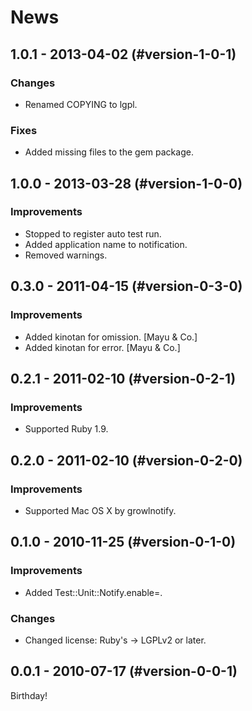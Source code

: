 # News

## 1.0.1 - 2013-04-02 (#version-1-0-1)

### Changes

* Renamed COPYING to lgpl.

### Fixes

* Added missing files to the gem package.

## 1.0.0 - 2013-03-28 (#version-1-0-0)

### Improvements

* Stopped to register auto test run.
* Added application name to notification.
* Removed warnings.

## 0.3.0 - 2011-04-15 (#version-0-3-0)

### Improvements

* Added kinotan for omission. [Mayu & Co.]
* Added kinotan for error. [Mayu & Co.]

## 0.2.1 - 2011-02-10 (#version-0-2-1)

### Improvements

* Supported Ruby 1.9.

## 0.2.0 - 2011-02-10 (#version-0-2-0)

### Improvements

* Supported Mac OS X by growlnotify.

## 0.1.0 - 2010-11-25 (#version-0-1-0)

### Improvements

* Added Test::Unit::Notify.enable=.

### Changes

* Changed license: Ruby's -> LGPLv2 or later.

## 0.0.1 - 2010-07-17 (#version-0-0-1)

Birthday!
